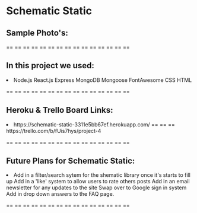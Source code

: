 <h1>Schematic Static</h1>


<h2>Sample Photo's:</h2>





== == == == == == == == == == == == == == ==

<h2>In this project we used:</h2>
<li>
Node.js
React.js
Express
MongoDB
Mongoose
FontAwesome
CSS
HTML
</li>

== == == == == == == == == == == == == == ==

<h2>Heroku & Trello Board Links:</h2>
<li>
https://schematic-static-3311e5bb67ef.herokuapp.com/
== == ==
https://trello.com/b/fUis7hys/project-4
</li>

== == == == == == == == == == == == == == ==

<h2>Future Plans for Schematic Static:</h2>
<li>
Add in a filter/search sytem for the shematic library once it's starts to fill up
Add in a 'like' system to allow users to rate others posts
Add in an email newsletter for any updates to the site
Swap over to Google sign in system
Add in drop down answers to the FAQ page.
</li>

== == == == == == == == == == == == == == ==

